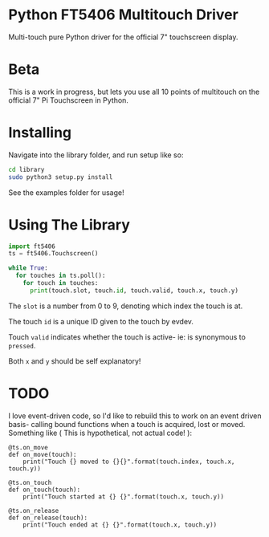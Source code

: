 # Python FT5406 Multitouch Driver

Multi-touch pure Python driver for the official 7" touchscreen display.

# Beta

This is a work in progress, but lets you use all 10 points of multitouch on the official 7" Pi Touchscreen in Python.

# Installing

Navigate into the library folder, and run setup like so:

```bash
cd library
sudo python3 setup.py install
```

See the examples folder for usage!

# Using The Library

```python
import ft5406
ts = ft5406.Touchscreen()

while True:
  for touches in ts.poll():
    for touch in touches:
      print(touch.slot, touch.id, touch.valid, touch.x, touch.y)
```

The `slot` is a number from 0 to 9, denoting which index the touch is at.

The touch `id` is a unique ID given to the touch by evdev.

Touch `valid` indicates whether the touch is active- ie: is synonymous to `pressed`.

Both `x` and `y` should be self explanatory!

# TODO

I love event-driven code, so I'd like to rebuild this to work on an event driven basis- calling bound functions
when a touch is acquired, lost or moved. Something like ( This is hypothetical, not actual code! ):

```
@ts.on_move
def on_move(touch):
    print("Touch {} moved to {}{}".format(touch.index, touch.x, touch.y))

@ts.on_touch
def on_touch(touch):
    print("Touch started at {} {}".format(touch.x, touch.y))
    
@ts.on_release
def on_release(touch):
    print("Touch ended at {} {}".format(touch.x, touch.y))
```
